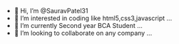 - 👋 Hi, I’m @SauravPatel31
- 👀 I’m interested in coding like html5,css3,javascript ...
- 🌱 I’m currently Second year BCA Student ...
- 💞️ I’m looking to collaborate on any company ...


<!---
SauravPatel31/SauravPatel31 is a ✨ special ✨ repository because its `README.md` (this file) appears on your GitHub profile.
You can click the Preview link to take a look at your changes.
--->
